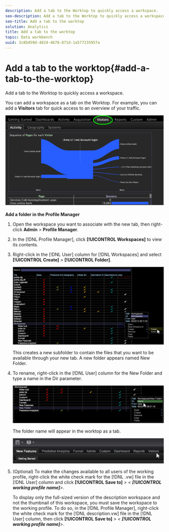 ```yaml
---
description: Add a tab to the Worktop to quickly access a workspace.
seo-description: Add a tab to the Worktop to quickly access a workspace.
seo-title: Add a tab to the worktop
solution: Analytics
title: Add a tab to the worktop
topic: Data workbench
uuid: 3c8b459d-4824-4678-871d-1a577235957a
---
```


# Add a tab to the worktop{#add-a-tab-to-the-worktop}

Add a tab to the Worktop to quickly access a workspace.

 You can add a workspace as a tab on the Worktop. For example, you can add a **Visitors** tab for quick access to an overview of your traffic.

![](assets/client-tab.png)

**Add a folder in the Profile Manager** 

1. Open the workspace you want to associate with the new tab, then right-click **Admin** > **Profile Manager**.
1. In the [!DNL Profile Manager], click **[!UICONTROL Workspaces]** to view its contents.
1. Right-click in the [!DNL User] column for [!DNL Workspaces] and select **[!UICONTROL Create]** > **[!UICONTROL Folder]**.

   ![](assets/tabs_on_worktop.png)

   This creates a new subfolder to contain the files that you want to be available through your new tab. A new folder appears named New Folder. 
1. To rename, right-click in the [!DNL User] column for the New Folder and type a name in the Dir parameter.

   ![](assets/tabs_on_workto_1.png)

   The folder name will appear in the worktop as a tab.

   ![](assets/tabs_on_workto_2.png)

1. (Optional) To make the changes available to all users of the working profile, right-click the white check mark for the [!DNL .vw] file in the [!DNL User] column and click **[!UICONTROL Save to]** > *< **[!UICONTROL working profile name]**>*.

   To display only the full-sized version of the description workspace and not the thumbnail of this workspace, you must save the workspace to the working profile. To do so, in the [!DNL Profile Manager], right-click the white check mark for the [!DNL description.vw] file in the [!DNL User] column, then click **[!UICONTROL Save to]** > *< **[!UICONTROL working profile name]**>*. 
